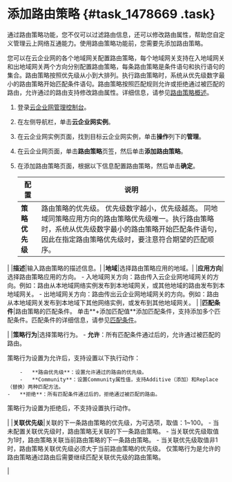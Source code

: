 # 添加路由策略 {#task_1478669 .task}

通过路由策略功能，您不仅可以过滤路由信息，还可以修改路由属性，帮助您自定义管理云上网络互通能力。使用路由策略功能前，您需要先添加路由策略。

您可以在云企业网的各个地域网关配置路由策略，每个地域网关支持在入地域网关和出地域网关两个方向分别配置路由策略，每条路由策略是条件语句和执行语句的集合。路由策略按照优先级从小到大排列。执行路由策略时，系统从优先级数字最小的路由策略开始匹配条件语句。路由策略按照匹配规则允许或拒绝通过被匹配的路由，允许通过的路由支持修改路由属性。详细信息，请参见[路由策略概述](intl.zh-CN/用户指南/路由策略/路由策略概述.md#)。

1.  登录[云企业网管理控制台](https://cen.console.aliyun.com/)。
2.  在左侧导航栏，单击**云企业网实例**。
3.  在云企业网实例页面，找到目标云企业网实例，单击**操作**列下的**管理**。
4.  在云企业网页面，单击**路由策略**页签，然后单击**添加路由策略**。
5.  在添加路由策略页面，根据以下信息配置路由策略，然后单击**确定**。 

    |配置|说明|
    |--|--|
    |**策略优先级**|路由策略的优先级。 优先级数字越小，优先级越高。 同地域同策略应用方向的路由策略优先级唯一。执行路由策略时，系统从优先级数字最小的路由策略开始匹配条件语句，因此在指定路由策略优先级时，要注意符合期望的匹配顺序。

 |
    |**描述**|输入路由策略的描述信息。|
    |**地域**|选择路由策略应用的地域。|
    |**应用方向**|选择路由策略应用的方向。     -   入地域网关方向：路由传入云企业网地域网关的方向。例如：路由从本地域网络实例发布到本地域网关，或其他地域的路由发布到本地域网关。
    -   出地域网关方向：路由传出云企业网地域网关的方向。例如：路由从本地域网关发布到本地域下其他网络实例，或发布到其他地域网关。
 |
    |**匹配条件**|路由策略的匹配条件。 单击**+添加匹配值**添加匹配条件，支持添加多个匹配条件。匹配条件的详细信息，请参见[匹配条件](intl.zh-CN/用户指南/路由策略/路由策略概述.md#table_z6g_gjf_l3q)。

 |
    |**策略行为**|选择策略行为。     -   **允许**：所有匹配条件通过后的，允许通过被匹配的路由。

策略行为设置为允许后，支持设置以下执行动作：

        -   **路由优先级**：设置允许通过的路由的优先级。
        -   **Community**：设置Community属性值，支持Additive（添加）和Replace（替换）两种匹配方法。
    -   **拒绝**：所有匹配条件通过后的，拒绝通过被匹配的路由。

策略行为设置为拒绝后，不支持设置执行动作。

 |
    |**关联优先级**|关联的下一条路由策略的优先级，为可选项，取值：1~100。     -   当未配置关联优先级时，路由策略无关联的下一条路由策略。
    -   当关联优先级取值为1时，路由策略关联当前路由策略的下一条路由策略。
    -   当关联优先级取值非1时，路由策略关联优先级必须大于当前路由策略的优先级。
 仅策略行为是允许的路由策略通过路由后需要继续匹配关联优先级的路由策略。

 |


